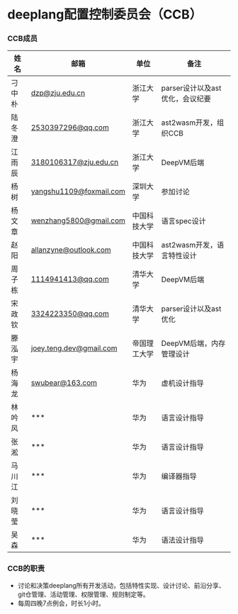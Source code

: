# deeplang配置控制委员会（CCB）

### CCB成员

| 姓名   | 邮箱                    | 单位         | 备注                            |
| ------ | ----------------------- | ------------ | ------------------------------- |
| 刁中朴 | dzp@zju.edu.cn          | 浙江大学     | parser设计以及ast优化，会议纪要 |
| 陆冬澄 | 2530397296@qq.com       | 浙江大学     | ast2wasm开发，组织CCB           |
| 江雨辰 | 3180106317@zju.edu.cn   | 浙江大学     | DeepVM后端                      |
| 杨树   | yangshu1109@foxmail.com | 深圳大学     | 参加讨论                        |
| 杨文章 | wenzhang5800@gmail.com  | 中国科技大学 | 语言spec设计                    |
| 赵阳   | allanzyne@outlook.com   | 中国科技大学 | ast2wasm开发，语言特性设计      |
| 周子栋 | 1114941413@qq.com       | 清华大学     | DeepVM后端                      |
| 宋政钦 | 3324223350@qq.com       | 清华大学     | parser设计以及ast优化           |
| 滕泓宇 | joey.teng.dev@gmail.com | 帝国理工大学 | DeepVM后端，内存管理设计        |
| 杨海龙 | swubear@163.com         | 华为         | 虚机设计指导                    |
| 林吟风 | ***                     | 华为         | 语言设计指导                    |
| 张淞   | ***                     | 华为         | 语言设计指导                    |
| 马川江 | ***                     | 华为         | 编译器指导                      |
| 刘晓莹 | ***                     | 华为         | 语言设计指导                    |
| 吴森   | ***                     | 华为         | 语法设计指导                    |

### CCB的职责

- 讨论和决策deeplang所有开发活动，包括特性实现、设计讨论、前沿分享、git仓管理、活动管理、权限管理、规则制定等。
- 每周四晚7点例会，时长1小时。



